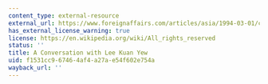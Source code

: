 ```yaml
---
content_type: external-resource
external_url: https://www.foreignaffairs.com/articles/asia/1994-03-01/conversation-lee-kuan-yew
has_external_license_warning: true
license: https://en.wikipedia.org/wiki/All_rights_reserved
status: ''
title: A Conversation with Lee Kuan Yew
uid: f1531cc9-6746-4af4-a27a-e54f602e754a
wayback_url: ''
---
```

